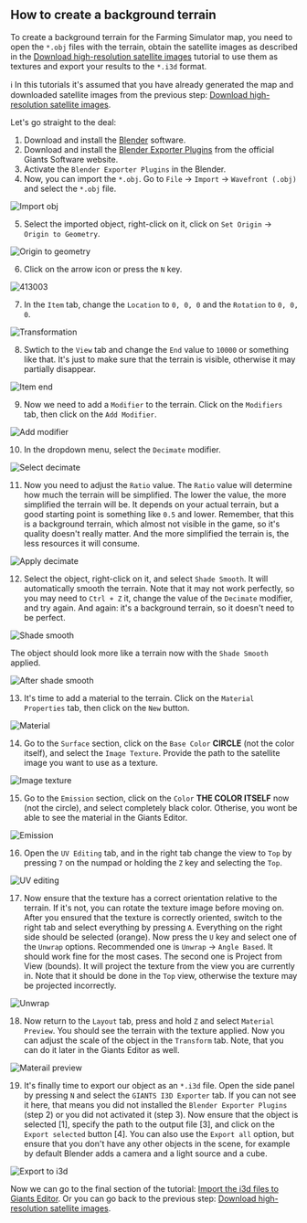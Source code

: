 ## How to create a background terrain

To create a background terrain for the Farming Simulator map, you need to open the `*.obj` files with the terrain, obtain the satellite images as described in the [Download high-resolution satellite images](download_satellite_images.md) tutorial to use them as textures and export your results to the `*.i3d` format.<br>

ℹ️ In this tutorials it's assumed that you have already generated the map and downloaded satellite images from the previous step: [Download high-resolution satellite images](download_satellite_images.md).<br>

Let's go straight to the deal:

1. Download and install the [Blender](https://www.blender.org/download/) software.
2. Download and install the [Blender Exporter Plugins](https://gdn.giants-software.com/downloads.php) from the official Giants Software website.
3. Activate the `Blender Exporter Plugins` in the Blender.
4. Now, you can import the `*.obj`. Go to `File` -> `Import` -> `Wavefront (.obj)` and select the `*.obj` file.

![Import obj](https://github.com/user-attachments/assets/0fea21f6-3f1e-40e1-9d3e-6844fbb9f0de)

5. Select the imported object, right-click on it, click on `Set Origin` -> `Origin to Geometry`.

![Origin to geometry](https://github.com/user-attachments/assets/379fd7b3-3b27-4b45-b9cc-e39218fa7a6b)

6. Click on the arrow icon or press the `N` key.

![413003](https://github.com/user-attachments/assets/c3b74d01-624a-4c1f-b5ad-ef620cbb33d4)

7. In the `Item` tab, change the `Location` to `0, 0, 0` and the `Rotation` to `0, 0, 0`.

![Transformation](https://github.com/user-attachments/assets/3fa04f93-12c2-420d-9313-a5cf0186e686)

8. Swtich to the `View` tab and change the `End` value to `10000` or something like that. It's just to make sure that the terrain is visible, otherwise it may partially disappear.

![Item end](https://github.com/user-attachments/assets/e838aa9c-09b7-4ede-b666-de83eb82fbbe)

9. Now we need to add a `Modifier` to the terrain. Click on the `Modifiers` tab, then click on the `Add Modifier`.

![Add modifier](https://github.com/user-attachments/assets/491c0d43-5f16-4a0e-b11c-a8e138107fbe)

10. In the dropdown menu, select the `Decimate` modifier.

![Select decimate](https://github.com/user-attachments/assets/1524ec71-a252-491e-8d39-84e7435980cd)

11. Now you need to adjust the `Ratio` value. The `Ratio` value will determine how much the terrain will be simplified. The lower the value, the more simplified the terrain will be. It depends on your actual terrain, but a good starting point is something like `0.5` and lower. Remember, that this is a background terrain, which almost not visible in the game, so it's quality doesn't really matter. And the more simplified the terrain is, the less resources it will consume.

![Apply decimate](https://github.com/user-attachments/assets/c7111d5d-a32a-4264-9810-bcfd948d8cd3)

12. Select the object, right-click on it, and select `Shade Smooth`. It will automatically smooth the terrain. Note that it may not work perfectly, so you may need to `Ctrl + Z` it, change the value of the `Decimate` modifier, and try again. And again: it's a background terrain, so it doesn't need to be perfect.

![Shade smooth](https://github.com/user-attachments/assets/b9b8f0ec-fea7-467e-8032-364c0d704efc)

The object should look more like a terrain now with the `Shade Smooth` applied.

![After shade smooth](https://github.com/user-attachments/assets/c3006eba-0e5b-470f-88be-04cab9dd4139)

13. It's time to add a material to the terrain. Click on the `Material Properties` tab, then click on the `New` button.

![Material](https://github.com/user-attachments/assets/b4a5ae03-b9ce-441f-925c-70ed7085ed7e)

14. Go to the `Surface` section, click on the `Base Color` **CIRCLE** (not the color itself), and select the `Image Texture`. Provide the path to the satellite image you want to use as a texture.

![Image texture](https://github.com/user-attachments/assets/ecbd8c35-80c9-4bfb-b384-2545aa8f0f63)

15. Go to the `Emission` section, click on the `Color` **THE COLOR ITSELF** now (not the circle), and select completely black color. Otherise, you wont be able to see the material in the Giants Editor.

![Emission](https://github.com/user-attachments/assets/cd6350cf-e7da-40ef-9e6d-fc6c551ce4d1)

16. Open the `UV Editing` tab, and in the right tab change the view to `Top` by pressing `7` on the numpad or holding the `Z` key and selecting the `Top`.

![UV editing](https://github.com/user-attachments/assets/55694f85-74ea-438a-b7ed-0f6eea7c5655)

17. Now ensure that the texture has a correct orientation relative to the terrain. If it's not, you can rotate the texture image before moving on. After you ensured that the texture is correctly oriented, switch to the right tab and select everything by pressing `A`. Everything on the right side should be selected (orange). Now press the `U` key and select one of the `Unwrap` options. Recommended one is `Unwrap` -> `Angle Based`. It should work fine for the most cases. The second one is Project from View (bounds). It will project the texture from the view you are currently in. Note that it should be done in the `Top` view, otherwise the texture may be projected incorrectly.

![Unwrap](https://github.com/user-attachments/assets/34973898-75fb-4f37-ba47-db26fba965b9)

18. Now return to the `Layout` tab, press and hold `Z` and select `Material Preview`. You should see the terrain with the texture applied. Now you can adjust the scale of the object in the `Transform` tab. Note, that you can do it later in the Giants Editor as well.

![Materail preview](https://github.com/user-attachments/assets/30f8434b-0e68-4b67-b39b-cdd91d2a68d1)

19. It's finally time to export our object as an `*.i3d` file. Open the side panel by pressing `N` and select the `GIANTS I3D Exporter` tab. If you can not see it here, that means you did not installed the `Blender Exporter Plugins` (step 2) or you did not activated it (step 3).
Now ensure that the object is selected [1], specify the path to the output file [3], and click on the `Export selected` button [4]. You can also use the `Export all` option, but ensure that you don't have any other objects in the scene, for example by default Blender adds a camera and a light source and a cube. 

![Export to i3d](https://github.com/user-attachments/assets/ad3913d7-a16e-47c0-a039-9f792e34ad4c)

Now we can go to the final section of the tutorial: [Import the i3d files to Giants Editor](import_to_giants_editor.md). Or you can go back to the previous step: [Download high-resolution satellite images](download_satellite_images.md).